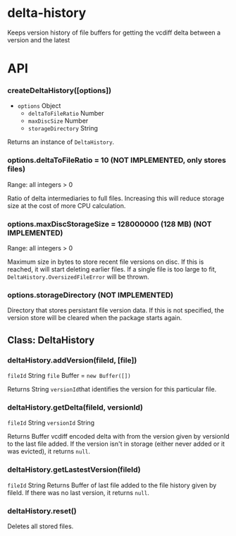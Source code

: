 # delta-history
Keeps version history of file buffers for getting the vcdiff delta between a version and the latest

# API
### createDeltaHistory([options])
* `options` Object
  * `deltaToFileRatio` Number
  * `maxDiscSize` Number
  * `storageDirectory` String
 
Returns an instance of `DeltaHistory`.

### options.deltaToFileRatio = 10 (NOT IMPLEMENTED, only stores files)
Range: all integers > 0

Ratio of delta intermediaries to full files. Increasing this will reduce storage size at the cost of more CPU calculation.

### options.maxDiscStorageSize = 128000000 (128 MB) (NOT IMPLEMENTED)
Range: all integers > 0

Maximum size in bytes to store recent file versions on disc. If this is reached, it will start deleting earlier files. If a single file is too large to fit,  `DeltaHistory.OversizedFileError` will be thrown.

### options.storageDirectory (NOT IMPLEMENTED)
Directory that stores persistant file version data. If this is not specified, the version store will be cleared when the package starts again.

## Class: DeltaHistory
### deltaHistory.addVersion(fileId, [file])
`fileId` String
`file` Buffer = `new Buffer([])`

Returns String `versionId`that identifies the version for this particular file.

### deltaHistory.getDelta(fileId, versionId)
`fileId` String
`versionId` String

Returns Buffer vcdiff encoded delta with from the version given by versionId to the last file added. If the version isn't in storage (either never added or it was evicted), it returns `null`.

### deltaHistory.getLastestVersion(fileId)
`fileId` String
Returns Buffer of last file added to the file history given by fileId. If there was no last version, it returns `null`.

### deltaHistory.reset()
Deletes all stored files.
